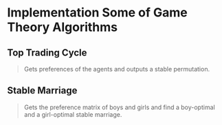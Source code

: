 # Implementation Some of Game Theory Algorithms

## Top Trading Cycle

> Gets preferences of the agents and outputs a stable permutation.

## Stable Marriage

> Gets the preference matrix of boys and girls and find a boy-optimal and a
> girl-optimal stable marriage.
